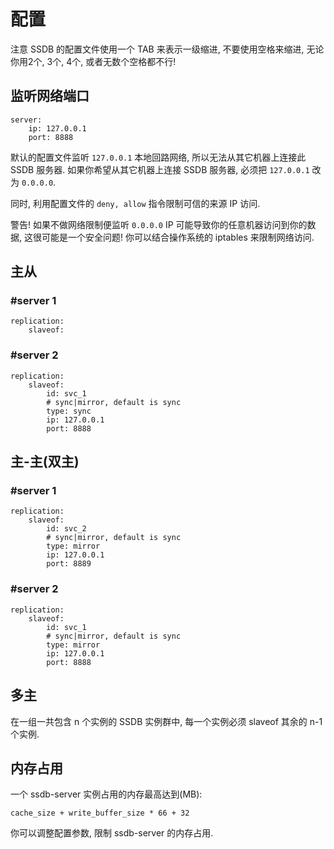 # 配置

<div class="alert alert-info">
    <span class="label label-info">注意</span>
    SSDB 的配置文件使用一个 TAB 来表示一级缩进, 不要使用空格来缩进, 无论你用2个, 3个, 4个, 或者无数个空格都不行!
</div>

## 监听网络端口

    server:
    	ip: 127.0.0.1
    	port: 8888

默认的配置文件监听 `127.0.0.1` 本地回路网络, 所以无法从其它机器上连接此 SSDB 服务器. 如果你希望从其它机器上连接 SSDB 服务器, 必须把 `127.0.0.1` 改为 `0.0.0.0`.

同时, 利用配置文件的 `deny, allow` 指令限制可信的来源 IP 访问.

<div class="alert alert-danger">
    <span class="label label-danger">警告!</span>
    如果不做网络限制便监听 <code>0.0.0.0</code> IP 可能导致你的任意机器访问到你的数据, 这很可能是一个安全问题! 你可以结合操作系统的 iptables 来限制网络访问.
</div>

## 主从

### \#server 1

```
replication:
	slaveof:
```

### \#server 2

```
replication:
	slaveof:
		id: svc_1
		# sync|mirror, default is sync
		type: sync
		ip: 127.0.0.1
		port: 8888
```

## 主-主(双主)

### \#server 1

```
replication:
	slaveof:
		id: svc_2
		# sync|mirror, default is sync
		type: mirror
		ip: 127.0.0.1
		port: 8889
```

### \#server 2

```
replication:
	slaveof:
		id: svc_1
		# sync|mirror, default is sync
		type: mirror
		ip: 127.0.0.1
		port: 8888
```

## 多主

在一组一共包含 n 个实例的 SSDB 实例群中, 每一个实例必须 slaveof 其余的 n-1 个实例.

## 内存占用

一个 ssdb-server 实例占用的内存最高达到(MB):

	cache_size + write_buffer_size * 66 + 32

你可以调整配置参数, 限制 ssdb-server 的内存占用.
